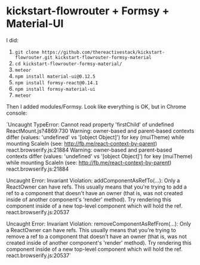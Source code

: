 # kickstart-flowrouter + Formsy + Material-UI

I did:

1. `git clone https://github.com/thereactivestack/kickstart-flowrouter.git kickstart-flowrouter-formsy-material`
1. `cd kickstart-flowrouter-formsy-material/`
1. `meteor`
1. `npm install material-ui@0.12.5`
1. `npm install formsy-react@0.14.1`
1. `npm install formsy-material-ui`
1. `meteor`

Then I added modules/Formsy. Look like everything is OK, but in Chrome console:

`Uncaught TypeError: Cannot read property 'firstChild' of undefined              ReactMount.js?4869:730
Warning: owner-based and parent-based contexts differ (values: 'undefined' vs '[object Object]') for key (muiTheme) while mounting ScaleIn (see: http://fb.me/react-context-by-parent)        react.browserify.js:21884
Warning: owner-based and parent-based contexts differ (values: 'undefined' vs '[object Object]') for key (muiTheme) while mounting ScaleIn (see: http://fb.me/react-context-by-parent)        react.browserify.js:21884

Uncaught Error: Invariant Violation: addComponentAsRefTo(...): Only a ReactOwner can have refs. This usually means that you're trying to add a ref to a component that doesn't have an owner
(that is, was not created inside of another component's 'render' method). Try rendering this component inside of a new top-level component which will hold the ref.                           react.browserify.js:20537

Uncaught Error: Invariant Violation: removeComponentAsRefFrom(...): Only a ReactOwner can have refs. This usually means that you're trying to remove a ref to a component that doesn't
have an owner (that is, was not created inside of another component's 'render' method). Try rendering this component inside of a new top-level component which will hold the ref.             react.browserify.js:20537`
